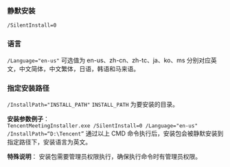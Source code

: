 ### 静默安装
`/SilentInstall=0`

### 语言
`/Language="en-us"` 可选值为 en-us、zh-cn、zh-tc、ja、ko、ms 分别对应英文，中文简体，中文繁体，日语，韩语和马来语。

### 指定安装路径
`/InstallPath="INSTALL_PATH"`
`INSTALL_PATH` 为要安装的目录。

**安装参数例子**：
`TencentMeetingInstaller.exe /SilentInstall=0 /Language="en-us" /InstallPath=“D:\Tencent”`
通过以上 CMD 命令执行后，安装包会被静默安装到指定路径下，安装语言为英文。

**特殊说明**：
安装包需要管理员权限执行，确保执行命令时有管理员权限。
